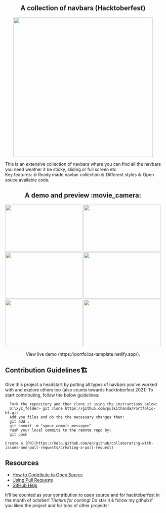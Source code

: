 <h2 align="center"> A collection of navbars (Hacktoberfest) </h2>

<p align="center">
<img src="https://media.discordapp.net/attachments/740980907414126696/895693462077341716/dev_focus_nav.png?width=906&height=590" alt="" width="450px"/>
</p>

<p>
This is an extensive collection of navbars where you can find all the navbars you need weather it be sticky, sliding or full screen etc <br>
Key features: ⊛ Ready made navbar collection ⊛ Different styles ⊛ Open souce available code. </p>

<div align="center"><h2 align="center"> A demo and preview :movie_camera: </h2>
<img src="https://cdn.discordapp.com/attachments/789454958453063702/893815324934295573/unknown.png" width="250" height="150">
<img src="https://cdn.discordapp.com/attachments/789454958453063702/893815374678753280/unknown.png" width="250" height="150">
<img src="https://cdn.discordapp.com/attachments/789454958453063702/893815578207350784/unknown.png" width="250" height="150">
<img src="https://cdn.discordapp.com/attachments/789454958453063702/893815683845091388/unknown.png" width="250" height="150">
<img src="https://cdn.discordapp.com/attachments/789454958453063702/893815783266865202/unknown.png" width="250" height="150">
<img src="https://cdn.discordapp.com/attachments/789454958453063702/893815986023710741/unknown.png" width="250" height="150">
<p align="center"> View live demo (https://portfolios-template.netlify.app/).</div>

## Contribution Guidelines🏗

Give this project a headstart by putting all types of navbars you've worked with and explore others too (also counts towards hacktoberfest 2021)
To start contributing, follow the below guidelines:

```
  Fork the repository and then clone it using the instructions below:
  D:\xyz_folder> git clone https://github.com/pulkithanda/Portfolio-hf.git
  Add you files and do the the necessary changes then:
  git add .
  git commit -m "<your_commit_message>"
  Push your local commits to the remote repo by:
  git push 
  
Create a [PR](https://help.github.com/en/github/collaborating-with-issues-and-pull-requests/creating-a-pull-request)

```

## Resources

- [How to Contribute to Open Source](https://opensource.guide/how-to-contribute/)
- [Using Pull Requests](https://help.github.com/articles/about-pull-requests/)
- [GitHub Help](https://help.github.com)

It'll be counted as your contribution to open source and for hacktoberfest in the month of october! <i>Thanks for coming!</i> 
Do star it & follow my github if you liked the project and for tons of other projects!
